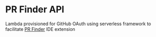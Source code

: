 # PR Finder API

Lambda provisioned for GitHub OAuth using serverless framework to facilitate [PR Finder](https://github.com/barclayd/pr-finder) IDE extension

